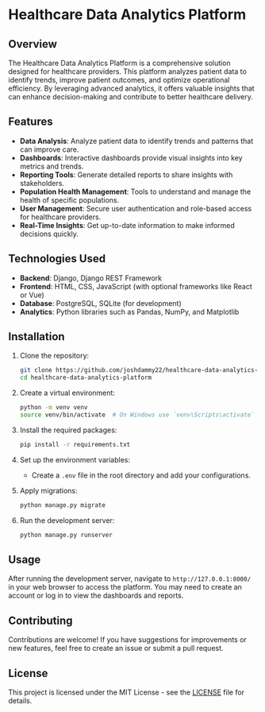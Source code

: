 # Healthcare Data Analytics Platform

## Overview

The Healthcare Data Analytics Platform is a comprehensive solution designed for healthcare providers. This platform analyzes patient data to identify trends, improve patient outcomes, and optimize operational efficiency. By leveraging advanced analytics, it offers valuable insights that can enhance decision-making and contribute to better healthcare delivery.

## Features

- **Data Analysis**: Analyze patient data to identify trends and patterns that can improve care.
- **Dashboards**: Interactive dashboards provide visual insights into key metrics and trends.
- **Reporting Tools**: Generate detailed reports to share insights with stakeholders.
- **Population Health Management**: Tools to understand and manage the health of specific populations.
- **User Management**: Secure user authentication and role-based access for healthcare providers.
- **Real-Time Insights**: Get up-to-date information to make informed decisions quickly.

## Technologies Used

- **Backend**: Django, Django REST Framework
- **Frontend**: HTML, CSS, JavaScript (with optional frameworks like React or Vue)
- **Database**: PostgreSQL, SQLite (for development)
- **Analytics**: Python libraries such as Pandas, NumPy, and Matplotlib

## Installation

1. Clone the repository:
   ```bash
   git clone https://github.com/joshdammy22/healthcare-data-analytics-platform.git
   cd healthcare-data-analytics-platform
   ```

2. Create a virtual environment:
   ```bash
   python -m venv venv
   source venv/bin/activate  # On Windows use `venv\Scripts\activate`
   ```

3. Install the required packages:
   ```bash
   pip install -r requirements.txt
   ```

4. Set up the environment variables:
   - Create a `.env` file in the root directory and add your configurations.

5. Apply migrations:
   ```bash
   python manage.py migrate
   ```

6. Run the development server:
   ```bash
   python manage.py runserver
   ```

## Usage

After running the development server, navigate to `http://127.0.0.1:8000/` in your web browser to access the platform. You may need to create an account or log in to view the dashboards and reports.

## Contributing

Contributions are welcome! If you have suggestions for improvements or new features, feel free to create an issue or submit a pull request.

## License

This project is licensed under the MIT License - see the [LICENSE](LICENSE) file for details.

